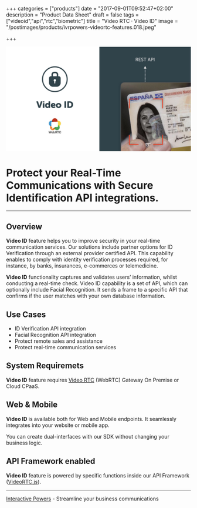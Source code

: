 +++
categories = ["products"]
date = "2017-09-01T09:52:47+02:00"
description = "Product Data Sheet"
draft = false
tags = ["videoid","api","rtc","biometric"]
title = "Video RTC · Video ID"
image = "/postimages/products/ivrpowers-videortc-features.018.jpeg"

+++

![VideoRTC ID](/postimages/products/ivrpowers-videortc-features.019.jpeg)

# Protect your Real-Time Communications with Secure Identification API integrations.
---

## Overview

**Video ID** feature helps you to improve security in your real-time communication services. Our solutions include partner options for ID Verification through an external provider certified API. This capability enables to comply with identity verification processes required, for instance, by banks, insurances, e-commerces or telemedicine.

**Video ID** functionality captures and validates users’ information, whilst conducting a real-time check. Video ID capability is a set of API, which can optionally include Facial Recognition. It sends a frame to a specific API that confirms if the user matches with your own database information.


## Use Cases

* ID Verification API integration
* Facial Recognition API integration
* Protect remote sales and assistance
* Protect real-time communication services

## System Requiremets

**Video ID** feature requires  [Video RTC](http://blog.ivrpowers.com/post/products/video-rtc/) (WebRTC) Gateway On Premise or Cloud CPaaS. 

## Web & Mobile

**Video ID** is available both for Web and Mobile endpoints. It seamlessly integrates into your website or mobile app.

You can create dual-interfaces with our SDK without changing your business logic.

## API Framework enabled

**Video ID** feature is powered by specific functions inside our API Framework ([VideoRTC.js](http://blog.ivrpowers.com/post/development/introducing-videortcjs-developers/)).


---
[Interactive Powers](http://www.ivrpowers.com/ ) - Streamline your business communications




